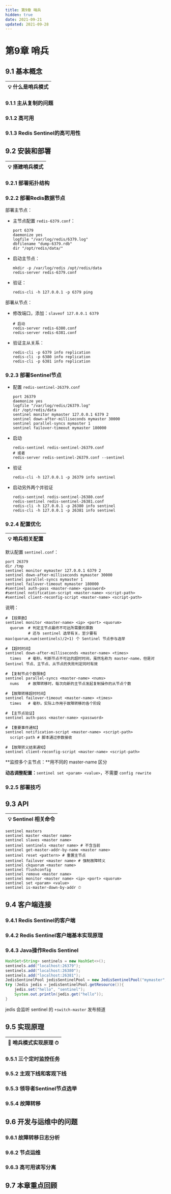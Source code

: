 ```yaml
---
title: 第9章 哨兵
hidden: true
date: 2021-09-21
updated: 2021-09-28
---
```


# 第9章 哨兵

## 9.1 基本概念

| 💡 **什么是哨兵模式** |
| -------------------- |

### 9.1.1 主从复制的问题

### 9.1.2 高可用

### 9.1.3 Redis Sentinel的高可用性

## 9.2 安装和部署

| 💡 **搭建哨兵模式** |
| ------------------ |

### 9.2.1 部署拓扑结构

### 9.2.2 部署Redis数据节点

部署主节点：

-   主节点配置 `redis-6379.conf`：

    ```shell
    port 6379
    daemonize yes
    logfile "/var/log/redis/6379.log"
    dbfilename "dump-6379.rdb"
    dir "/opt/redis/data/"
    ```

-  启动主节点：

    ```shell
    mkdir -p /var/log/redis /opt/redis/data
    redis-server redis-6379.conf
    ```

-  验证：

    ```shell
    redis-cli -h 127.0.0.1 -p 6379 ping
    ```

部署从节点：

-   修改端口，添加：`slaveof 127.0.0.1 6379`

    ```shell
    # 启动
    redis-server redis-6380.conf
    redis-server redis-6381.conf
    ```

-   验证主从关系：

    ```shell
    redis-cli -p 6379 info replication
    redis-cli -p 6380 info replication
    redis-cli -p 6381 info replication
    ```

### 9.2.3 部署Sentinel节点

-   配置 `redis-sentinel-26379.conf`

    ```shell
    port 26379
    daemonize yes
    logfile "/var/log/redis/26379.log"
    dir /opt/redis/data
    sentinel monitor mymaster 127.0.0.1 6379 2
    sentinel down-after-milliseconds mymaster 30000
    sentinel parallel-syncs mymaster 1
    sentinel failover-timeout mymaster 180000
    ```

-   启动

    ```shell
    redis-sentinel redis-sentinel-26379.conf
    # 或者
    redis-server redis-sentinel-26379.conf --sentinel
    ```

-   验证

    ```shell
    redis-cli -h 127.0.0.1 -p 26379 info sentinel
    ```

-   启动另外两个并验证

    ```shell
    redis-sentinel redis-sentinel-26380.conf
    redis-sentinel redis-sentinel-26381.conf
    redis-cli -h 127.0.0.1 -p 26380 info sentinel
    redis-cli -h 127.0.0.1 -p 26381 info sentinel
    ```

### 9.2.4 配置优化

| 💡 **哨兵相关配置** |
| ------------------ |

默认配置 `sentinel.conf`：

```shell
port 26379
dir /tmp
sentinel monitor mymaster 127.0.0.1 6379 2
sentinel down-after-milliseconds mymaster 30000
sentinel parallel-syncs mymaster 1
sentinel failover-timeout mymaster 180000
#sentinel auth-pass <master-name> <password>
#sentinel notification-script <master-name> <script-path>
#sentinel client-reconfig-script <master-name> <script-path>
```

说明：

```shell
# 【投票数】
sentinel monitor <master-name> <ip> <port> <quorum>
  quorum  # 判定主节点最终不可达所需要的票数
          # 还与 sentinel 选举有关，至少要有 max(quorum,num(sentinels)/2+1) 个 Sentinel 节点参与选举

# 【超时时间】
sentinel down-after-milliseconds <master-name> <times>
  times   # 毫秒。判断节点不可达的超时时间，虽然名称为 master-name，但是对 Sentinel 节点、主节点、从节点的失败判定同时有效

# 【复制节点个数限制】
sentinel parallel-syncs <master-name> <nums>
  nums    # 故障转移时，每次向新的主节点发起复制操作的从节点个数

# 【故障转移超时时间】
sentinel failover-timeout <master-name> <times>
  times   # 毫秒。实际上作用于故障转移的各个阶段

# 【主节点验证】
sentinel auth-pass <master-name> <password>

# 【重要事件通知】
sentinel notification-script <master-name> <script-path>
  script-path # 脚本通过参数接收

# 【故障转义结束通知】
sentinel client-reconfig-script <master-name> <script-path>
```

**监控多个主节点：**用不同的 master-name 区分

**动态调整配置：**`sentinel set <param> <value>`，不需要 `config rewrite`

### 9.2.5 部署技巧

## 9.3 API

| 💡 **Sentinel 相关命令** |
| ----------------------- |

```shell
sentinel masters
sentinel master <master name>
sentinel slaves <master name>
sentinel sentinels <master name> # 不含当前
sentinel get-master-addr-by-name <master name>
sentinel reset <pattern> # 重置主节点
sentinel failover <master name> # 强制故障转义
sentinel ckquorum <master name>
sentinel flushconfig
sentinel remove <master name>
sentinel monitor <master name> <ip> <port> <quorum>
sentinel set <param> <value>
sentinel is-master-down-by-addr ⏱
```

## 9.4 客户端连接

### 9.4.1 Redis Sentinel的客户端

### 9.4.2 Redis Sentinel客户端基本实现原理

### 9.4.3 Java操作Redis Sentinel

```java
HashSet<String> sentinels = new HashSet<>();
sentinels.add("localhost:26379");
sentinels.add("localhost:26380");
sentinels.add("localhost:26381");
JedisSentinelPool jedisSentinelPool = new JedisSentinelPool("mymaster", sentinels);
try (Jedis jedis = jedisSentinelPool.getResource()){
    jedis.set("hello", "sentinel");
    System.out.println(jedis.get("hello"));
}
```

jedis 会监听 sentinel 的 `+switch-master` 发布频道

## 9.5 实现原理

| 🔑 **哨兵模式实现原理** ⏱ |
| ------------------------ |

### 9.5.1 三个定时监控任务

### 9.5.2 主观下线和客观下线

### 9.5.3 领导者Sentinel节点选举

### 9.5.4 故障转移

## 9.6 开发与运维中的问题

### 9.6.1 故障转移日志分析

### 9.6.2 节点运维

### 9.6.3 高可用读写分离

## 9.7 本章重点回顾

